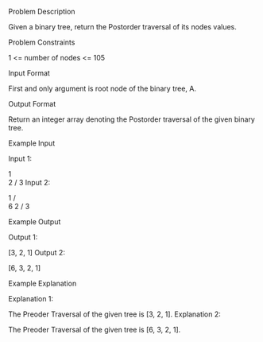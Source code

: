 Problem Description

Given a binary tree, return the Postorder traversal of its nodes values.



Problem Constraints

1 <= number of nodes <= 105



Input Format

First and only argument is root node of the binary tree, A.



Output Format

Return an integer array denoting the Postorder traversal of the given binary tree.



Example Input

Input 1:

   1
    \
     2
    /
   3
Input 2:

   1
  / \
 6   2
    /
   3


Example Output

Output 1:

 [3, 2, 1]
Output 2:

 [6, 3, 2, 1]


Example Explanation

Explanation 1:

 The Preoder Traversal of the given tree is [3, 2, 1].
Explanation 2:

 The Preoder Traversal of the given tree is [6, 3, 2, 1].
